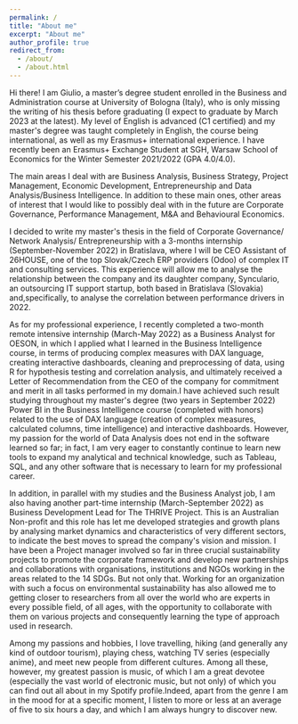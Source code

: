 ```yaml
---
permalink: /
title: "About me"
excerpt: "About me"
author_profile: true
redirect_from: 
  - /about/
  - /about.html
---
```


Hi there! I am Giulio, a master’s degree student enrolled in the Business and Administration course at 
                          University of Bologna (Italy), who is only missing the writing of his thesis before graduating (I expect to 
                          graduate by March 2023 at the latest). 
                          My level of English is advanced (C1 certified) and my master's degree was taught completely in English, the course being international, as well as my Erasmus+ international experience.
                          I have recently been an Erasmus+ Exchange Student at SGH, Warsaw School of Economics for the Winter Semester 2021/2022 (GPA 4.0/4.0). 

The main areas I deal with are Business Analysis, Business Strategy, Project Management, Economic Development, Entrepreneurship and Data Analysis/Business Intelligence.
In addition to these main ones, other areas of interest that I would like to possibly deal with in the future are Corporate Governance, Performance Management, M&A and Behavioural Economics.
                          
I decided to write my master's thesis in the field of Corporate Governance/ Network Analysis/ Entrepreneurship with a 3-months internship (September-November 2022) in Bratislava, where I will be CEO Assistant of 26HOUSE, one of the top Slovak/Czech ERP providers (Odoo) of complex IT and consulting services. This experience will allow me to analyse the relationship between the company and its daughter company, Synculario, an outsourcing IT support startup, both based in Bratislava (Slovakia) and,specifically, to analyse the correlation between performance drivers in 2022.

As for my professional experience, I recently completed a two-month remote intensive internship (March-May 2022) as a Business Analyst for OESON, in which I applied what I learned in the Business Intelligence course, in terms of producing 
                          complex measures with DAX language, creating interactive dashboards, cleaning and preprocessing of data, using R for hypothesis testing and correlation analysis, and ultimately received a Letter of 
                          Recommendation from the CEO of the company for commitment and merit in all tasks performed in my domain.I have achieved such result studying throughout my master's degree (two years in September 2022) Power BI in the 
                          Business Intelligence course (completed with honors) related to the use of DAX language (creation of complex measures, calculated columns, time intelligence) and interactive dashboards. However, my passion for the world of Data Analysis does not end in the software learned so far; in fact, 
                          I am very eager to constantly continue to learn new tools to expand my analytical and technical knowledge, such as Tableau, SQL, and any other software that is necessary to learn for my professional career.
                          
   In addition, in parallel with my studies and the Business Analyst job, I am also having another part-time internship (March-September 2022) as Business Development Lead for The THRIVE Project. This is an Australian Non-profit and this role has let me developed strategies and growth plans by analysing market dynamics and characteristics of very different sectors, to indicate the best moves to spread the company's vision and mission.
I have been a Project manager involved so far in three crucial sustainability projects to promote the corporate framework and develop new partnerships and collaborations with organisations, institutions and NGOs working in the areas related to the 14 SDGs.
But not only that. Working for an organization with such a focus on environmental sustainability has also allowed me to getting closer to researchers from all over the world who are experts in every possible field, of all ages, with the opportunity to collaborate with them on various projects and consequently learning the type of approach used in research.

Among my passions and hobbies, I love travelling, hiking (and generally any kind of outdoor tourism), playing chess, watching TV series (especially anime), and meet new people from different cultures. Among all these, however, my greatest passion is music, of which I am a great devotee (especially the vast world of electronic music, but not only) of which you can find out all about in my Spotify profile.Indeed, apart from the genre I am in the mood for at a specific moment, I listen to more or less at an average of five to six hours a day, and which I am always hungry to discover new.
